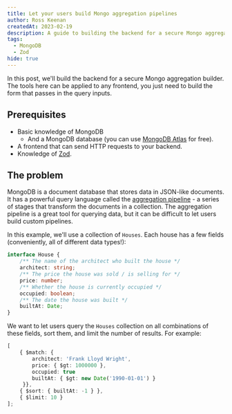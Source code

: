```yaml
---
title: Let your users build Mongo aggregation pipelines
author: Ross Keenan
createdAt: 2023-02-19
description: A guide to building the backend for a secure Mongo aggregation builder
tags:
  - MongoDB
  - Zod
hide: true
---
```


<script>
	import Admonition from '$lib/components/admonition.svelte';
</script>

In this post, we'll build the backend for a secure Mongo aggregation builder. The tools here can be applied to any frontend, you just need to build the form that passes in the query inputs.

## Prerequisites

- Basic knowledge of MongoDB
  - And a MongoDB database (you can use <a target="_blank" href="https://www.mongodb.com/cloud/atlas">MongoDB Atlas</a> for free).
- A frontend that can send HTTP requests to your backend.
- Knowledge of <a target="_blank" href="https://zod.dev">Zod</a>.

## The problem

MongoDB is a document database that stores data in JSON-like documents. It has a powerful query language called the <a href="https://www.mongodb.com/docs/manual/reference/command/aggregate/" target="_blank">aggregation pipeline</a> - a series of stages that transform the documents in a collection. The aggregation pipeline is a great tool for querying data, but it can be difficult to let users build custom pipelines.

In this example, we'll use a collection of `Houses`. Each house has a few fields (conveniently, all of different data types!):

```ts
interface House {
	/** The name of the architect who built the house */
	architect: string;
	/** The price the house was sold / is selling for */
	price: number;
	/** Whether the house is currently occupied */
	occupied: boolean;
	/** The date the house was built */
	builtAt: Date;
}
```

We want to let users query the `Houses` collection on all combinations of these fields, sort them, and limit the number of results.
For example:

```ts
[
	{ $match: {
        architect: 'Frank Lloyd Wright',
        price: { $gt: 1000000 },
        occupied: true
        builtAt: { $gt: new Date('1990-01-01') }
     }},
	{ $sort: { builtAt: -1 } },
    { $limit: 10 }
];
```
